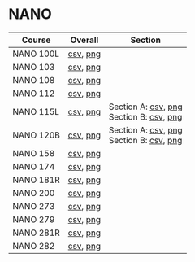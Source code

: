 # NANO

| Course | Overall | Section |
| ------ | ------- | ------- |
| NANO 100L | [csv](https://github.com/UCSD-Historical-Enrollment-Data/2025Spring/blob/main/overall/NANO%20100L.csv), [png](https://raw.githubusercontent.com/UCSD-Historical-Enrollment-Data/2025Spring/main/plot_overall/NANO%20100L.png) |  |
| NANO 103 | [csv](https://github.com/UCSD-Historical-Enrollment-Data/2025Spring/blob/main/overall/NANO%20103.csv), [png](https://raw.githubusercontent.com/UCSD-Historical-Enrollment-Data/2025Spring/main/plot_overall/NANO%20103.png) |  |
| NANO 108 | [csv](https://github.com/UCSD-Historical-Enrollment-Data/2025Spring/blob/main/overall/NANO%20108.csv), [png](https://raw.githubusercontent.com/UCSD-Historical-Enrollment-Data/2025Spring/main/plot_overall/NANO%20108.png) |  |
| NANO 112 | [csv](https://github.com/UCSD-Historical-Enrollment-Data/2025Spring/blob/main/overall/NANO%20112.csv), [png](https://raw.githubusercontent.com/UCSD-Historical-Enrollment-Data/2025Spring/main/plot_overall/NANO%20112.png) |  |
| NANO 115L | [csv](https://github.com/UCSD-Historical-Enrollment-Data/2025Spring/blob/main/overall/NANO%20115L.csv), [png](https://raw.githubusercontent.com/UCSD-Historical-Enrollment-Data/2025Spring/main/plot_overall/NANO%20115L.png) | Section A: [csv](https://github.com/UCSD-Historical-Enrollment-Data/2025Spring/blob/main/section/NANO%20115L_A.csv), [png](https://raw.githubusercontent.com/UCSD-Historical-Enrollment-Data/2025Spring/main/plot_section/NANO%20115L_A.png)<br>Section B: [csv](https://github.com/UCSD-Historical-Enrollment-Data/2025Spring/blob/main/section/NANO%20115L_B.csv), [png](https://raw.githubusercontent.com/UCSD-Historical-Enrollment-Data/2025Spring/main/plot_section/NANO%20115L_B.png) |
| NANO 120B | [csv](https://github.com/UCSD-Historical-Enrollment-Data/2025Spring/blob/main/overall/NANO%20120B.csv), [png](https://raw.githubusercontent.com/UCSD-Historical-Enrollment-Data/2025Spring/main/plot_overall/NANO%20120B.png) | Section A: [csv](https://github.com/UCSD-Historical-Enrollment-Data/2025Spring/blob/main/section/NANO%20120B_A.csv), [png](https://raw.githubusercontent.com/UCSD-Historical-Enrollment-Data/2025Spring/main/plot_section/NANO%20120B_A.png)<br>Section B: [csv](https://github.com/UCSD-Historical-Enrollment-Data/2025Spring/blob/main/section/NANO%20120B_B.csv), [png](https://raw.githubusercontent.com/UCSD-Historical-Enrollment-Data/2025Spring/main/plot_section/NANO%20120B_B.png) |
| NANO 158 | [csv](https://github.com/UCSD-Historical-Enrollment-Data/2025Spring/blob/main/overall/NANO%20158.csv), [png](https://raw.githubusercontent.com/UCSD-Historical-Enrollment-Data/2025Spring/main/plot_overall/NANO%20158.png) |  |
| NANO 174 | [csv](https://github.com/UCSD-Historical-Enrollment-Data/2025Spring/blob/main/overall/NANO%20174.csv), [png](https://raw.githubusercontent.com/UCSD-Historical-Enrollment-Data/2025Spring/main/plot_overall/NANO%20174.png) |  |
| NANO 181R | [csv](https://github.com/UCSD-Historical-Enrollment-Data/2025Spring/blob/main/overall/NANO%20181R.csv), [png](https://raw.githubusercontent.com/UCSD-Historical-Enrollment-Data/2025Spring/main/plot_overall/NANO%20181R.png) |  |
| NANO 200 | [csv](https://github.com/UCSD-Historical-Enrollment-Data/2025Spring/blob/main/overall/NANO%20200.csv), [png](https://raw.githubusercontent.com/UCSD-Historical-Enrollment-Data/2025Spring/main/plot_overall/NANO%20200.png) |  |
| NANO 273 | [csv](https://github.com/UCSD-Historical-Enrollment-Data/2025Spring/blob/main/overall/NANO%20273.csv), [png](https://raw.githubusercontent.com/UCSD-Historical-Enrollment-Data/2025Spring/main/plot_overall/NANO%20273.png) |  |
| NANO 279 | [csv](https://github.com/UCSD-Historical-Enrollment-Data/2025Spring/blob/main/overall/NANO%20279.csv), [png](https://raw.githubusercontent.com/UCSD-Historical-Enrollment-Data/2025Spring/main/plot_overall/NANO%20279.png) |  |
| NANO 281R | [csv](https://github.com/UCSD-Historical-Enrollment-Data/2025Spring/blob/main/overall/NANO%20281R.csv), [png](https://raw.githubusercontent.com/UCSD-Historical-Enrollment-Data/2025Spring/main/plot_overall/NANO%20281R.png) |  |
| NANO 282 | [csv](https://github.com/UCSD-Historical-Enrollment-Data/2025Spring/blob/main/overall/NANO%20282.csv), [png](https://raw.githubusercontent.com/UCSD-Historical-Enrollment-Data/2025Spring/main/plot_overall/NANO%20282.png) |  |
